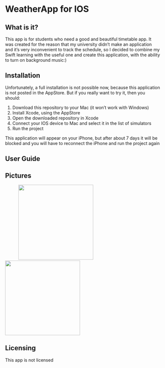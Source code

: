 # WeatherApp for IOS
<h2>What is it?</h2>
<p>This app is for students who need a good and beautiful timetable app. It was created for the reason that my university didn’t make an application and it’s very inconvenient to track the schedule, so I decided to combine my Swift learning with the useful one and create this application, with the ability to turn on background music:)</p>
<h2>Installation</h2>
<p>Unfortunately, a full installation is not possible now, because this application is not posted in the AppStore. But if you really want to try it, then you should:</p>
  <ol>
  <li>Download this repository to your Mac (it won’t work with Windows)</li>
  <li>Install Xcode, using the AppStore</li>
  <li>Open the downloaded repository in Xcode</li>
  <li>Connect your IOS device to Mac and select it in the list of simulators</li>
  <li>Run the project</li>
  </ol>
  <p>This application will appear on your iPhone, but after about 7 days it will be blocked and you will have to reconnect the iPhone and run the project again</p>
<h2>User Guide</h2>
<p></p>
<h2>Pictures</h2>
<div>
  <p>
  &nbsp;&nbsp;&nbsp;&nbsp;&nbsp;&nbsp;&nbsp;&nbsp;&nbsp;&nbsp;
  <img src = "https://user-images.githubusercontent.com/61494312/205929730-12bb3170-caba-4e08-85f8-3e4a2e6c2453.png", width = 242.5px, heigth = 583px, margin-rigth = 20px>
    &nbsp;&nbsp;&nbsp;&nbsp;&nbsp;&nbsp;&nbsp;&nbsp;&nbsp;&nbsp;&nbsp;&nbsp;&nbsp;&nbsp;&nbsp;&nbsp;&nbsp;&nbsp;&nbsp;&nbsp;
  <img src = "https://user-images.githubusercontent.com/61494312/205929846-9aecdfd4-a068-405d-9b90-d23be60dfe1b.png", width = 242.5px, heigth = 583px, margin-rigth = 20px>
  </p>
</div>
<h2>Licensing</h2>
<p>This app is not licensed</p>
